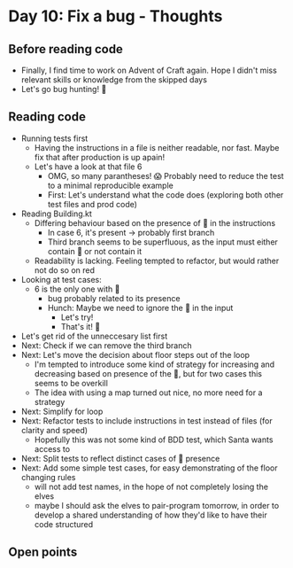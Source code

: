 # Day 10: Fix a bug - Thoughts

## Before reading code

- Finally, I find time to work on Advent of Craft again. Hope I didn't miss relevant skills or knowledge from the skipped days
- Let's go bug hunting! 🐞

## Reading code

- Running tests first
    - Having the instructions in a file is neither readable, nor fast. Maybe fix that after production is up apain!
    - Let's have a look at that file 6
      - OMG, so many parantheses! 😱 Probably need to reduce the test to a minimal reproducible example
      - First: Let's understand what the code does (exploring both other test files and prod code)
- Reading Building.kt
  - Differing behaviour based on the presence of 🧝 in the instructions
    - In case 6, it's present -> probably first branch 
    - Third branch seems to be superfluous, as the input must either contain 🧝 or not contain it 
  - Readability is lacking. Feeling tempted to refactor, but would rather not do so on red
- Looking at test cases:
  - 6 is the only one with 🧝
    - bug probably related to its presence
    - Hunch: Maybe we need to ignore the 🧝 in the input
      - Let's try!
      - That's it! 🎉
- Let's get rid of the unneccesary list first
- Next: Check if we can remove the third branch
- Next: Let's move the decision about floor steps out of the loop
  - I'm tempted to introduce some kind of strategy for increasing and decreasing based on presence of the 🧝, but for two cases this seems to be overkill
  - The idea with using a map turned out nice, no more need for a strategy
- Next: Simplify for loop
- Next: Refactor tests to include instructions in test instead of files (for clarity and speed)
  - Hopefully this was not some kind of BDD test, which Santa wants access to
- Next: Split tests to reflect distinct cases of 🧝 presence
- Next: Add some simple test cases, for easy demonstrating of the floor changing rules
  - will not add test names, in the hope of not completely losing the elves
  - maybe I should ask the elves to pair-program tomorrow, in order to develop a shared understanding of how they'd like to have their code structured 

## Open points
